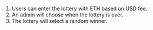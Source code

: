 1. Users can enter the lottery with ETH based on USD fee.
2. An admin will choose when the lottery is over.
3. The lottery will select a random winner.
